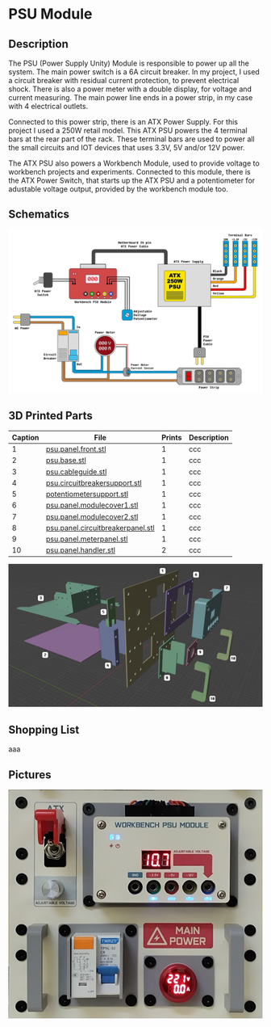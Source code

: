 # PSU Module



## Description

The PSU (Power Supply Unity) Module is responsible to power up all the system. The main power switch is a 6A circuit breaker. In my project, I used a circuit breaker with residual current protection, to prevent electrical shock. There is also a power meter with a double display, for voltage and current measuring. The main power line ends in a power strip, in my case with 4 electrical outlets.

Connected to this power strip, there is an ATX Power Supply. For this project I used a 250W retail model. This ATX PSU powers the 4 terminal bars at the rear part of the rack. These terminal bars are used to power all the small circuits and IOT devices that uses 3.3V, 5V and/or 12V power.

The ATX PSU also powers a Workbench Module, used to provide voltage to workbench projects and experiments. Connected to this module, there is the ATX Power Switch, that starts up the ATX PSU and a potentiometer for adustable voltage output, provided by the workbench module too. 

## Schematics

![PSU Module Schematics](images/schematics/schematics-psumodule.jpg)

## 3D Printed Parts

Caption|File|Prints|Description|
|---|---|---|---|
| 1|[psu.panel.front.stl](./3dprint/psu/psu.panel.front.stl) |1|ccc|
| 2|[psu.base.stl](./3dprint/psu/psu.base.stl)               |1|ccc|
| 3|[psu.cableguide.stl](./3dprint/psu/psu.cableguide.stl)   |1|ccc|
| 4|[psu.circuitbreakersupport.stl](./3dprint/psu/psu.circuitbreakersupport.stl) |1|ccc|
| 5|[potentiometersupport.stl](./3dprint/psu/psu.panel.potentiometersupport.stl) |1|ccc|
| 6|[psu.panel.modulecover1.stl](./3dprint/psu/psu.panel.modulecover1.stl)       |1|ccc|
| 7|[psu.panel.modulecover2.stl](./3dprint/psu/psu.panel.modulecover2.stl)       |1|ccc|
| 8|[psu.panel.circuitbreakerpanel.stl](./3dprint/psu/psu.panel.circuitbreakerpanel.stl)|1|ccc|
| 9|[psu.panel.meterpanel.stl](./3dprint/psu/psu.panel.meterpanel.stl) |1|ccc|
|10|[psu.panel.handler.stl](./3dprint/psu/psu.panel.handler.stl)       |2|ccc|


![3D Printed Parts for PSU Module](images/3dprinted/3dprint-psumodule.jpg)

## Shopping List

aaa

## Pictures

![PSU Module](images/panels/minilab-panel-psu.jpg)

